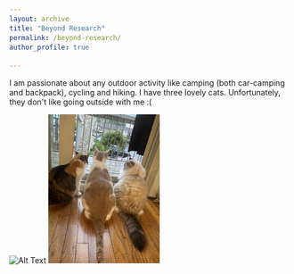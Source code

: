 ```yaml
---
layout: archive
title: "Beyond Research"
permalink: /beyond-research/
author_profile: true

---
```


I am passionate about any outdoor activity like camping (both car-camping and backpack), cycling and hiking. I have three lovely cats. Unfortunately, they don't like going outside with me :(

<img src="/images/hiking.JPG" alt="Alt Text" width="200" />
<img src="/images/cats.JPG" alt="Alt Text" width="200" />

